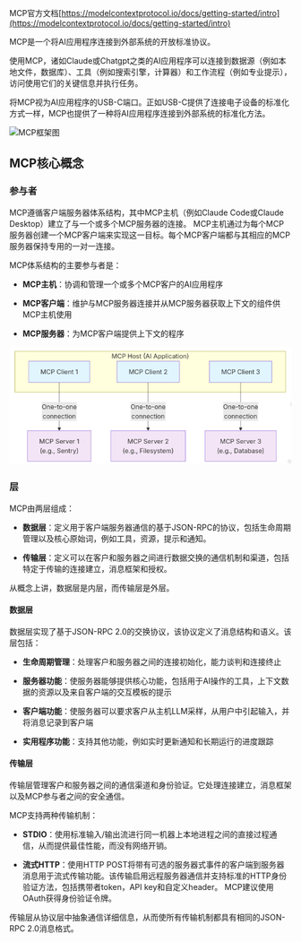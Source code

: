 MCP官方文档[https://modelcontextprotocol.io/docs/getting-started/intro](https://modelcontextprotocol.io/docs/getting-started/intro)

MCP是一个将AI应用程序连接到外部系统的开放标准协议。

使用MCP，诸如Claude或Chatgpt之类的AI应用程序可以连接到数据源（例如本地文件，数据库）、工具（例如搜索引擎，计算器）和工作流程（例如专业提示），访问使用它们的关键信息并执行任务。

将MCP视为AI应用程序的USB-C端口。正如USB-C提供了连接电子设备的标准化方式一样，MCP也提供了一种将AI应用程序连接到外部系统的标准化方法。

![MCP框架图](https://mintcdn.com/mcp/4ZXF1PrDkEaJvXpn/images/mcp-simple-diagram.png?w=840&fit=max&auto=format&n=4ZXF1PrDkEaJvXpn&q=85&s=8b44b031c68d1c10fb0c443f09d237f1 "MCP框架图")
## MCP核心概念

### 参与者

MCP遵循客户端服务器体系结构，其中MCP主机（例如Claude Code或Claude Desktop）建立了与一个或多个MCP服务器的连接。 MCP主机通过为每个MCP服务器创建一个MCP客户端来实现这一目标。每个MCP客户端都与其相应的MCP服务器保持专用的一对一连接。

MCP体系结构的主要参与者是：

- **MCP主机**：协调和管理一个或多个MCP客户的AI应用程序

- **MCP客户端**：维护与MCP服务器连接并从MCP服务器获取上下文的组件供MCP主机使用

- **MCP服务器**：为MCP客户端提供上下文的程序

![MCP参与者](../images/mcp_participants.png)

### 层

MCP由两层组成：

- **数据层**：定义用于客户端服务器通信的基于JSON-RPC的协议，包括生命周期管理以及核心原始词，例如工具，资源，提示和通知。

- **传输层**：定义可以在客户和服务器之间进行数据交换的通信机制和渠道，包括特定于传输的连接建立，消息框架和授权。

从概念上讲，数据层是内层，而传输层是外层。

#### 数据层

数据层实现了基于JSON-RPC 2.0的交换协议，该协议定义了消息结构和语义。该层包括：

- **生命周期管理**：处理客户和服务器之间的连接初始化，能力谈判和连接终止

- **服务器功能**：使服务器能够提供核心功能，包括用于AI操作的工具，上下文数据的资源以及来自客户端的交互模板的提示

- **客户端功能**：使服务器可以要求客户从主机LLM采样，从用户中引起输入，并将消息记录到客户端

- **实用程序功能**：支持其他功能，例如实时更新通知和长期运行的进度跟踪

#### 传输层

传输层管理客户和服务器之间的通信渠道和身份验证。它处理连接建立，消息框架以及MCP参与者之间的安全通信。

MCP支持两种传输机制：

- **STDIO**：使用标准输入/输出流进行同一机器上本地进程之间的直接过程通信，从而提供最佳性能，而没有网络开销。

- **流式HTTP**：使用HTTP POST将带有可选的服务器式事件的客户端到服务器消息用于流式传输功能。该传输启用远程服务器通信并支持标准的HTTP身份验证方法，包括携带者token，API key和自定义header。 MCP建议使用OAuth获得身份验证令牌。

传输层从协议层中抽象通信详细信息，从而使所有传输机制都具有相同的JSON-RPC 2.0消息格式。
